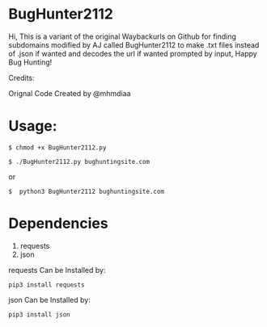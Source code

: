 # BugHunter2112
Hi, This is a variant of the original Waybackurls on Github for finding subdomains modified by AJ called BugHunter2112 to make .txt files instead of .json if wanted and decodes the url if wanted prompted by input,  Happy Bug Hunting!


Credits:

Orignal Code Created by @mhmdiaa

# Usage:
```
$ chmod +x BugHunter2112.py

$ ./BugHunter2112.py bughuntingsite.com

```
or 
```
$  python3 BugHunter2112 bughuntingsite.com

```

# Dependencies

1. requests
2. json

requests Can be Installed by:

```
pip3 install requests

```

json Can be Installed by:

```
pip3 install json

```



